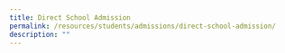 ```yaml
---
title: Direct School Admission
permalink: /resources/students/admissions/direct-school-admission/
description: ""
---
```

